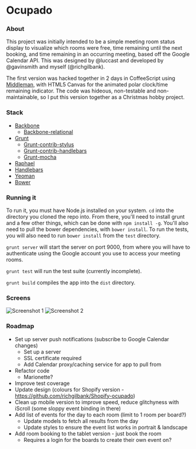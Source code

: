 # Ocupado

### About
This project was initially intended to be a simple meeting room status display to visualize which rooms were free, time remaining until the next booking, and time remaining in an occurring meeting, based off the Google Calendar API. This was designed by @luccast and developed by @gavinsmith and myself (@richgilbank).

The first version was hacked together in 2 days in CoffeeScript using [Middleman](http://middlemanapp.com/), with HTML5 Canvas for the animated polar clock/time remaining indicator. The code was hideous, non-testable and non-maintainable, so I put this version together as a Christmas hobby project.

### Stack
 - [Backbone](http://backbonejs.org/)
     - [Backbone-relational](http://backbonerelational.org/)
 - [Grunt](http://gruntjs.com/)
     - [Grunt-contrib-stylus](https://github.com/gruntjs/grunt-contrib-stylus)
     - [Grunt-contrib-handlebars](https://github.com/gruntjs/grunt-contrib-handlebars)
     - [Grunt-mocha](https://github.com/kmiyashiro/grunt-mocha)
 - [Raphael](http://raphaeljs.com/)
 - [Handlebars](http://handlebarsjs.com/)
 - [Yeoman](http://yeoman.io)
 - [Bower](http://bower.io/)

### Running it
To run it, you must have Node.js installed on your system. `cd` into the directory you cloned the repo into. From there, you'll need to install grunt and a few other things, which can be done with `npm install -g`. You'll also need to pull the bower dependencies, with `bower install`. To run the tests, you will also need to run `bower install` from the `test` directory.

`grunt server` will start the server on port 9000, from where you will have to authenticate using the Google account you use to access your meeting rooms.

`grunt test` will run the test suite (currently incomplete).

`grunt build` compiles the app into the `dist` directory.

### Screens
![Screenshot 1][1]
![Screenshot 2][2]


  [1]: http://cl.ly/image/3L072Q1W1K1z/Screen%20Shot%202013-12-29%20at%204.25.37%20PM.png
  [2]: http://cl.ly/image/0W0j200o1p3y/Screen%20Shot%202013-12-29%20at%204.25.59%20PM.png

### Roadmap
- Set up server push notifications (subscribe to Google Calendar
   changes)
  - Set up a server
  - SSL certificate required
  - Add Calendar proxy/caching service for app to pull from
- Refactor code
  - Marionette?
- Improve test coverage
- Update design (colours for Shopify version - https://github.com/richgilbank/Shopify-ocupado)
- Clean up mobile version to improve speed, reduce glitchyness with
  iScroll (some sloppy event binding in there)
- Add list of events for the day to each room (limit to 1 room per board?)
  - Update models to fetch all results from the day
  - Update styles to ensure the event list works in portrait & landscape
- Add room booking to the tablet version - just book the room
  - Requires a login for the boards to create their own event on?

